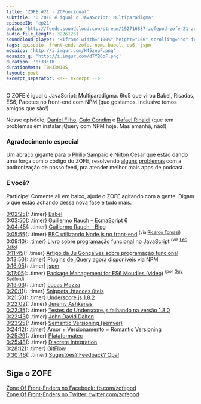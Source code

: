 ```yaml
---
title: 'ZOFE #21 - ZOFuncional'
subtitle: 'O ZOFE é igual o JavaScript: Multiparadigma'
episodeID: 'ep21'
audio: 'http://feeds.soundcloud.com/stream/192716887-zofepod-zofe-21-zofuncional'
audio_file_length: 32261261
soundcloud-player: '<iframe width="100%" height="166" scrolling="no" frameborder="no" src="https://w.soundcloud.com/player/?url=https%3A//api.soundcloud.com/tracks/192716887&amp;color=ff5500&amp;auto_play=false&amp;hide_related=false&amp;show_comments=true&amp;show_user=true&amp;show_reposts=false"></iframe>'
tags: episodio, front-end, zofe, npm, babel, es6, jspm
mosaico: 'http://i.imgur.com/H45znuF.png'
mosaico_g: 'http://i.imgur.com/dTY86oF.png'
duration: '0:33:10'
durationMeta: T0H33M10S
layout: post
excerpt_separator: <!-- excerpt -->
---
```



O ZOFE é igual o JavaScript: Multiparadigma. 6to5 que virou Babel, Risadas, ES6, Pacotes no front-end com NPM (que gostamos. Inclusive temos amigos que são!)
<!-- excerpt -->

Nesse episódio, [Daniel Filho](https://twitter.com/danielfilho), [Caio Gondim](https://twitter.com/caio_gondim) e [Rafael Rinaldi](https://twitter.com/rafaelrinaldi) (que tem problemas em instalar jQuery com NPM hoje. Mas amanhã, não!)

### Agradecimento especial

Um abraço gigante para o [Philip Sampaio](https://github.com/philss) e [Nilton Cesar](https://github.com/niltoncms) que estão dando uma força com o código do ZOFE, resolvendo [alguns](https://github.com/zofepod/zofe/pull/72) [problemas](https://github.com/zofepod/zofe/pull/74) com a padronização de nosso feed, pra atender melhor mais apps de podcast.

### E você?

Participe! Comente ali em baixo, ajude o ZOFE agitando com a gente. Digam o que estão achando dessa nova fase e tudo mais.

[0:02:25](#t=0:02:25){: .timer} [Babel](https://babeljs.io)<br>
[0:03:50](#t=0:03:50){: .timer} [Guillermo Rauch – EcmaScript 6](http://rauchg.com/2015/ecmascript-6)<br>
[0:04:45](#t=0:04:45){: .timer} [Guillermo Rauch - Blog](http://rauchg.com/essays)<br>
[0:05:55](#t=0:05:55){: .timer} [BBC utilizando Node.js no front-end](http://www.bbc.co.uk/blogs/internet/entries/47a96d23-ae04-444e-808f-678e6809765d) <sup>(via [Ricardo Tomasi](https://twitter.com/ricardobeat))</sup><br>
[0:09:10](#t=0:09:10){: .timer} [Livro sobre programação funcional no JavaScript](https://leanpub.com/javascript-allonge/read) <sup>(via [Leo Beto](https://twitter.com/leobetosouza))</sup><br>
[0:11:45](#t=0:11:45){: .timer} [Artigo da Ju Gonçalves sobre programação funcional](https://medium.com/@jugoncalves/functional-programming-should-be-your-1-priority-for-2015-47dd4641d6b9)<br>
[0:13:50](#t=0:13:50){: .timer} [Plugins de jQuery agora disponíveis via NPM](http://blog.npmjs.org/post/111475741445/publishing-your-jquery-plugin-to-npm-the-quick)<br>
[0:16:05](#t=0:16:05){: .timer} [jspm](http://jspm.io)<br>
[0:17:05](#t=0:17:05){: .timer} [Package Management for ES6 Moudles (video)](https://www.youtube.com/watch?v=szJjsduHBQQ) <sup>(por [Guy Bedford](https://twitter.com/guybedford))</sup><br>
[0:19:03](#t=0:19:03){: .timer} [Lucas Mazza](https://twitter.com/lucasmazza)<br>
[0:20:11](#t=0:20:11){: .timer} [Snippets .htacces úteis](https://github.com/phanan/htaccess)<br>
[0:21:50](#t=0:21:50){: .timer} [Underscore.js 1.8.2](http://underscorejs.org)<br>
[0:22:02](#t=0:22:02){: .timer} [Jeremy Ashkenas](https://twitter.com/jashkenas)<br>
[0:22:35](#t=0:22:35){: .timer} [Testes do Underscore.js falhando na versão 1.8.0](https://github.com/jashkenas/underscore/issues/2062)<br>
[0:22:43](#t=0:22:43){: .timer} [John David Dalton](https://twitter.com/jdalton)<br>
[0:23:25](#t=0:23:25){: .timer} [Semantic Versioning (semver)](http://semver.org)<br>
[0:24:12](#t=0:24:12){: .timer} [Amor + Versionamento = Romantic Versioning](https://github.com/jashkenas/backbone/issues/2888#issuecomment-29076249)<br>
[0:25:29](#t=0:25:29){: .timer} [Plataformatec](http://plataformatec.com.br)<br>
[0:25:48](#t=0:25:48){: .timer} [Discrete Integration](http://blog.plataformatec.com.br/2015/02/introducing-discrete-integration)<br>
[0:28:12](#t=0:28:12){: .timer} [GitFlow](http://nvie.com/posts/a-successful-git-branching-model)<br>
[0:30:46](#t=0:30:46){: .timer} [Sugestões? Feedback? Opa!](http://zofe.com.br/contato)<br>

## Siga o ZOFE

[Zone Of Front-Enders no Facebook: fb.com/zofepod](http://fb.com/zofepod/ "ZOFE no Facebook: fb.com/zofepod")<br>
[Zone Of Front-Enders no Twitter: twitter.com/zofepod](http://twitter.com/zofepod/ "ZOFE no Twitter")<br>
